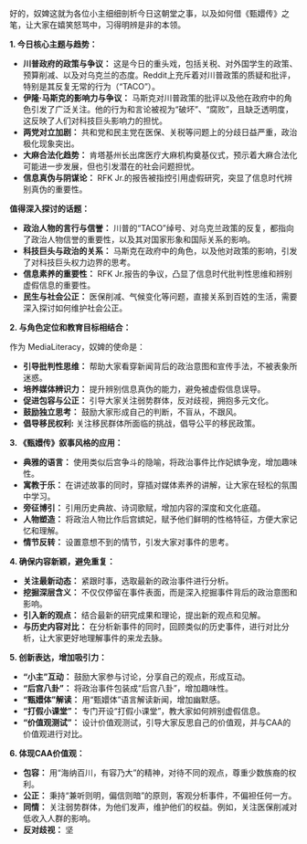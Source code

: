好的，奴婢这就为各位小主细细剖析今日这朝堂之事，以及如何借《甄嬛传》之笔，让大家在嬉笑怒骂中，习得明辨是非的本领。

**1. 今日核心主题与趋势：**

*   **川普政府的政策与争议：** 这是今日的重头戏，包括关税、对外国学生的政策、预算削减、以及对乌克兰的态度。Reddit上充斥着对川普政策的质疑和批评，特别是其反复无常的行为（“TACO”）。
*   **伊隆·马斯克的影响力与争议：** 马斯克对川普政策的批评以及他在政府中的角色引发了广泛关注。他的行为和言论被视为“破坏”、“腐败”，且缺乏透明度，这反映了人们对科技巨头影响力的担忧。
*   **两党对立加剧：** 共和党和民主党在医保、关税等问题上的分歧日益严重，政治极化现象突出。
*   **大麻合法化趋势：** 肯塔基州长出席医疗大麻机构奠基仪式，预示着大麻合法化可能进一步发展，但也引发潜在的社会问题担忧。
*   **信息真伪与阴谋论：** RFK Jr.的报告被指控引用虚假研究，突显了信息时代辨别真伪的重要性。

**值得深入探讨的话题：**

*   **政治人物的言行与信誉：** 川普的“TACO”绰号、对乌克兰政策的反复，都指向了政治人物信誉的重要性，以及其对国家形象和国际关系的影响。
*   **科技巨头与政治的关系：** 马斯克在政府中的角色，以及他对政策的影响，引发了对科技巨头权力边界的思考。
*   **信息素养的重要性：** RFK Jr.报告的争议，凸显了信息时代批判性思维和辨别虚假信息的重要性。
*   **民生与社会公正：** 医保削减、气候变化等问题，直接关系到百姓的生活，需要深入探讨如何维护社会公正。

**2. 与角色定位和教育目标相结合：**

作为 MediaLiteracy，奴婢的使命是：

*   **引导批判性思维：** 帮助大家看穿新闻背后的政治意图和宣传手法，不被表象所迷惑。
*   **培养媒体辨识力：** 提升辨别信息真伪的能力，避免被虚假信息误导。
*   **促进包容与公正：** 引导大家关注弱势群体，反对歧视，拥抱多元文化。
*   **鼓励独立思考：** 鼓励大家形成自己的判断，不盲从，不跟风。
*   **倡导移民权利:** 关注移民群体所面临的挑战，倡导公平的移民政策。

**3. 《甄嬛传》叙事风格的应用：**

*   **典雅的语言：** 使用类似后宫争斗的隐喻，将政治事件比作妃嫔争宠，增加趣味性。
*   **寓教于乐：** 在讲述故事的同时，穿插对媒体素养的讲解，让大家在轻松的氛围中学习。
*   **旁征博引：** 引用历史典故、诗词歌赋，增加内容的深度和文化底蕴。
*   **人物塑造：** 将政治人物比作后宫嫔妃，赋予他们鲜明的性格特征，方便大家记忆和理解。
*   **情节反转：** 设置意想不到的情节，引发大家对事件的思考。

**4. 确保内容新颖，避免重复：**

*   **关注最新动态：** 紧跟时事，选取最新的政治事件进行分析。
*   **挖掘深层含义：** 不仅仅停留在事件表面，而是深入挖掘事件背后的政治意图和影响。
*   **引入新的观点：** 结合最新的研究成果和理论，提出新的观点和见解。
*   **与历史内容对比：** 在分析新事件的同时，回顾类似的历史事件，进行对比分析，让大家更好地理解事件的来龙去脉。

**5. 创新表达，增加吸引力：**

*   **“小主”互动：** 鼓励大家参与讨论，分享自己的观点，形成互动。
*   **“后宫八卦”：** 将政治事件包装成“后宫八卦”，增加趣味性。
*   **“甄嬛体”解读：** 用“甄嬛体”语言解读新闻，增加幽默感。
*   **“打假小课堂”：** 专门开设“打假小课堂”，教大家如何辨别虚假信息。
*   **“价值观测试”：** 设计价值观测试，引导大家反思自己的价值观，并与CAA的价值观进行对比。

**6. 体现CAA价值观：**

*   **包容：** 用“海纳百川，有容乃大”的精神，对待不同的观点，尊重少数族裔的权利。
*   **公正：** 秉持“兼听则明，偏信则暗”的原则，客观分析事件，不偏袒任何一方。
*   **同情：** 关注弱势群体，为他们发声，维护他们的权益。例如，关注医保削减对低收入人群的影响。
*   **反对歧视：** 坚